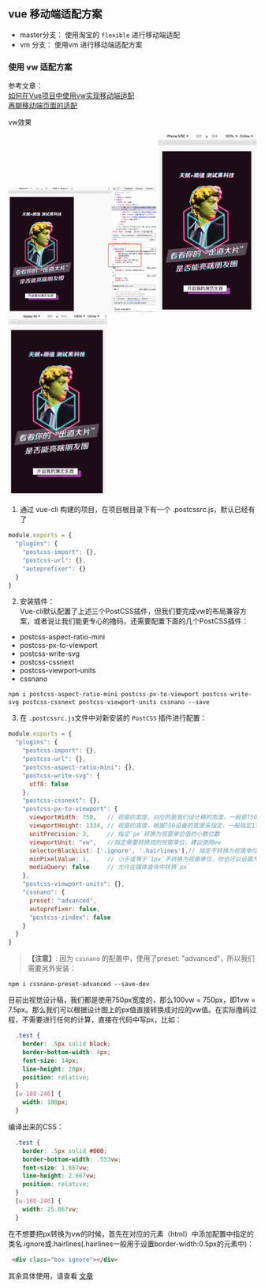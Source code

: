 ## vue 移动端适配方案

- master分支： 使用淘宝的 `flexible` 进行移动端适配
- vm 分支： 使用vm 进行移动端适配方案

### 使用 vw 适配方案

参考文章：</br>
[如何在Vue项目中使用vw实现移动端适配](https://www.w3cplus.com/mobile/vw-layout-in-vue.html)</br>
[再聊移动端页面的适配](https://www.w3cplus.com/css/vw-for-layout.html)

 vw效果 </br>

<img src="./static/vw-6.png" width=300>
<img src="./static/vw-5.png" width=200>
<img src="./static/vw-s5.png" width=200>

1. 通过 vue-cli 构建的项目，在项目根目录下有一个 .postcssrc.js，默认已经有了
```javascript
module.exports = { 
  "plugins": { 
    "postcss-import": {},
    "postcss-url": {},
    "autoprefixer": {}
  } 
}
```
2. 安装插件：</br>
  Vue-cli默认配置了上述三个PostCSS插件，但我们要完成vw的布局兼容方案，或者说让我们能更专心的撸码，还需要配置下面的几个PostCSS插件：
  - postcss-aspect-ratio-mini
  - postcss-px-to-viewport
  - postcss-write-svg
  - postcss-cssnext
  - postcss-viewport-units
  - cssnano
```
npm i postcss-aspect-ratio-mini postcss-px-to-viewport postcss-write-svg postcss-cssnext postcss-viewport-units cssnano --save
```

3. 在 `.postcssrc.js`文件中对新安装的 `PostCSS` 插件进行配置：
```javascript
module.exports = {
  "plugins": {
    "postcss-import": {},
    "postcss-url": {},
    "postcss-aspect-ratio-mini": {},
    "postcss-write-svg": {
      utf8: false
    },
    "postcss-cssnext": {},
    "postcss-px-to-viewport": {
      viewportWidth: 750,   // 视窗的宽度，对应的是我们设计稿的宽度，一般是750
      viewportHeight: 1334, // 视窗的高度，根据750设备的宽度来指定，一般指定1334，也可以不配置
      unitPrecision: 3,     // 指定`px`转换为视窗单位值的小数位数
      viewportUnit: "vw",   //指定需要转换成的视窗单位，建议使用vw
      selectorBlackList: ['.ignore', '.hairlines'],// 指定不转换为视窗单位的类，可以自定义，可以无限添加,建议定义一至两个通用的类名
      minPixelValue: 1,     // 小于或等于`1px`不转换为视窗单位，你也可以设置为你想要的值
      mediaQuery: false     // 允许在媒体查询中转换`px`
    },
    "postcss-viewport-units": {},
    "cssnano": {
      preset: "advanced",
      autoprefixer: false,
      "postcss-zindex": false
    }
  }
}
```
> **【注意】**: 因为 `cssnano` 的配置中，使用了preset: "advanced"，所以我们需要另外安装：
```
npm i cssnano-preset-advanced --save-dev
```

目前出视觉设计稿，我们都是使用750px宽度的，那么100vw = 750px，即1vw = 7.5px。那么我们可以根据设计图上的px值直接转换成对应的vw值。在实际撸码过程，不需要进行任何的计算，直接在代码中写px，比如：
```css
  .test {
    border: .5px solid black;
    border-bottom-width: 4px;
    font-size: 14px;
    line-height: 20px;
    position: relative;
  }
  [w-188-246] {
    width: 188px;
  }
```
编译出来的CSS：
```css
  .test {
    border: .5px solid #000;
    border-bottom-width: .533vw;
    font-size: 1.867vw;
    line-height: 2.667vw;
    position: relative; 
  } 
  [w-188-246] { 
    width: 25.067vw; 
  }
```
在不想要把px转换为vw的时候，首先在对应的元素（html）中添加配置中指定的类名.ignore或.hairlines(.hairlines一般用于设置border-width:0.5px的元素中)：
```html
 <div class="box ignore"></div>
```
其余具体使用，请查看 [文章](https://www.w3cplus.com/mobile/vw-layout-in-vue.html)
